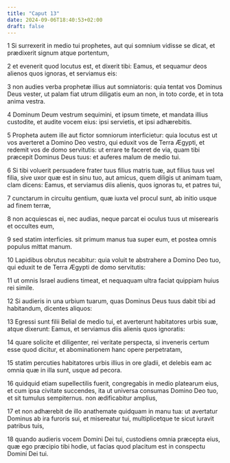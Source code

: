 ```yaml
---
title: "Caput 13"
date: 2024-09-06T18:40:53+02:00
draft: false
---
```




1 Si surrexerit in medio tui prophetes, aut qui somnium vidisse se dicat, et prædixerit signum atque portentum,

2 et evenerit quod locutus est, et dixerit tibi: Eamus, et sequamur deos alienos quos ignoras, et serviamus eis:

3 non audies verba prophetæ illius aut somniatoris: quia tentat vos Dominus Deus vester, ut palam fiat utrum diligatis eum an non, in toto corde, et in tota anima vestra.

4 Dominum Deum vestrum sequimini, et ipsum timete, et mandata illius custodite, et audite vocem eius: ipsi servietis, et ipsi adhærebitis.

5 Propheta autem ille aut fictor somniorum interficietur: quia locutus est ut vos averteret a Domino Deo vestro, qui eduxit vos de Terra Ægypti, et redemit vos de domo servitutis: ut errare te faceret de via, quam tibi præcepit Dominus Deus tuus: et auferes malum de medio tui.

6 Si tibi voluerit persuadere frater tuus filius matris tuæ, aut filius tuus vel filia, sive uxor quæ est in sinu tuo, aut amicus, quem diligis ut animam tuam, clam dicens: Eamus, et serviamus diis alienis, quos ignoras tu, et patres tui,

7 cunctarum in circuitu gentium, quæ iuxta vel procul sunt, ab initio usque ad finem terræ,

8 non acquiescas ei, nec audias, neque parcat ei oculus tuus ut miserearis et occultes eum,

9 sed statim interficies. sit primum manus tua super eum, et postea omnis populus mittat manum.

10 Lapidibus obrutus necabitur: quia voluit te abstrahere a Domino Deo tuo, qui eduxit te de Terra Ægypti de domo servitutis:

11 ut omnis Israel audiens timeat, et nequaquam ultra faciat quippiam huius rei simile.

12 Si audieris in una urbium tuarum, quas Dominus Deus tuus dabit tibi ad habitandum, dicentes aliquos:

13 Egressi sunt filii Belial de medio tui, et averterunt habitatores urbis suæ, atque dixerunt: Eamus, et serviamus diis alienis quos ignoratis:

14 quare solicite et diligenter, rei veritate perspecta, si inveneris certum esse quod dicitur, et abominationem hanc opere perpetratam,

15 statim percuties habitatores urbis illius in ore gladii, et delebis eam ac omnia quæ in illa sunt, usque ad pecora.

16 quidquid etiam supellectilis fuerit, congregabis in medio platearum eius, et cum ipsa civitate succendes, ita ut universa consumas Domino Deo tuo, et sit tumulus sempiternus. non ædificabitur amplius,

17 et non adhærebit de illo anathemate quidquam in manu tua: ut avertatur Dominus ab ira furoris sui, et misereatur tui, multiplicetque te sicut iuravit patribus tuis,

18 quando audieris vocem Domini Dei tui, custodiens omnia præcepta eius, quæ ego præcipio tibi hodie, ut facias quod placitum est in conspectu Domini Dei tui.

